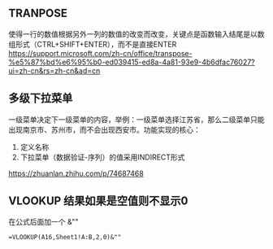 
## TRANPOSE
使得一行的数值根据另外一列的数值的改变而改变，关键点是函数输入结尾是以数组形式（CTRL+SHIFT+ENTER），而不是直接ENTER
https://support.microsoft.com/zh-cn/office/transpose-%e5%87%bd%e6%95%b0-ed039415-ed8a-4a81-93e9-4b6dfac76027?ui=zh-cn&rs=zh-cn&ad=cn

## 多级下拉菜单
一级菜单决定下一级菜单的内容，举例：一级菜单选择江苏省，那么二级菜单只能出现南京市、苏州市，而不会出现西安市。功能实现的核心：
1. 定义名称
2. 下拉菜单（数据验证-序列）的值采用INDIRECT形式

https://zhuanlan.zhihu.com/p/74687468

## VLOOKUP 结果如果是空值则不显示0
在公式后面加一个 &""

```
=VLOOKUP(A16,Sheet1!A:B,2,0)&""
```
